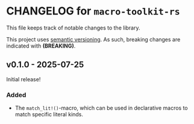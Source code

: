 # CHANGELOG for `macro-toolkit-rs`
This file keeps track of notable changes to the library.

This project uses [semantic versioning](https://semver.org). As such, breaking changes are indicated with **(BREAKING)**.

## v0.1.0 - 2025-07-25
Initial release!

### Added
- The `match_lit!()`-macro, which can be used in declarative macros to match specific literal kinds.
